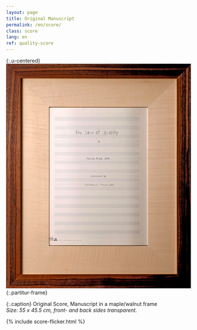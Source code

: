 ```yaml
---
layout: page
title: Original Manuscript
permalink: /en/score/
class: score
lang: en
ref: quality-score
---
```


{:.u-centered}
![Original Score](/assets/img/partitur-rahmen.jpg){:.partitur-frame}

{:.caption}
Original Score, Manuscript in a maple/walnut frame<br>
*Size: 55 x 45.5 cm, front- and back sides transparent.*

{%  include score-flicker.html %}
